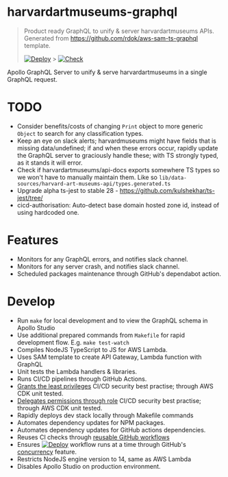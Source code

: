 # harvardartmuseums-graphql

> Product ready GraphQL to unify & server harvardartmuseums APIs. Generated from https://github.com/rdok/aws-sam-ts-graphql template.
>
> [![Deploy][badge_svg_deploy]][workflow_link_deploy] > [![Check][badge_svg_check]][workflow_link_check]

Apollo GraphQL Server to unify & serve harvardartmuseums in a single GraphQL request.

# TODO

- Consider benefits/costs of changing `Print` object to more generic `Object` to search for any classification types.
- Keep an eye on slack alerts; harvardmuseums might have fields that is missing data/undefined; if and when these errors occur, rapidly update the GraphQL server to graciously handle these; with TS strongly typed, as it stands it will error.
- Check if harvardartmuseums/api-docs exports somewhere TS types so we won't have to manually maintain them. Like so `lib/data-sources/harvard-art-museums-api/types.generated.ts`
- Upgrade alpha ts-jest to stable 28 - https://github.com/kulshekhar/ts-jest/tree/
- cicd-authorisation: Auto-detect base domain hosted zone id, instead of using hardcoded one.

# Features

- Monitors for any GraphQL errors, and notifies slack channel.
- Monitors for any server crash, and notifies slack channel.
- Scheduled packages maintenance through GitHub's dependabot action.

# Develop

- Run `make` for local development and to view the GraphQL schema in Apollo Studio
- Use additional prepared commands from `Makefile` for rapid development flow. E.g. `make test-watch`
- Compiles NodeJS TypeScript to JS for AWS Lambda.
- Uses SAM template to create API Gateway, Lambda function with GraphQL
- Unit tests the Lambda handlers & libraries.
- Runs CI/CD pipelines through GitHub Actions.
- [Grants the least privileges](https://docs.aws.amazon.com/IAM/latest/UserGuide/best-practices.html#grant-least-privilege) CI/CD security best practise; through AWS CDK unit tested.
- [Delegates permissions through role](https://docs.aws.amazon.com/IAM/latest/UserGuide/best-practices.html#delegate-using-roles) CI/CD security best practise; through AWS CDK unit tested.
- Rapidly deploys dev stack locally through Makefile commands
- Automates dependency updates for NPM packages.
- Automates dependency updates for GitHub actions dependencies.
- Reuses CI checks through [reusable GitHub workflows](https://docs.github.com/en/actions/learn-github-actions/reusing-workflows)
- Ensures [![Deploy][badge_svg_deploy]][workflow_link_deploy] workflow runs at a time through GitHub's [concurrency](https://docs.github.com/en/actions/learn-github-actions/workflow-syntax-for-github-actions#concurrency) feature.
- Restricts NodeJS engine version to 14, same as AWS Lambda
- Disables Apollo Studio on production environment.

[use_this_template]: https://github.com/rdok/harvardartmuseums-graphql/generate
[badge_svg_deploy]: https://github.com/rdok/harvardartmuseums-graphql/actions/workflows/deploy.yml/badge.svg?branch=main
[badge_svg_check]: https://github.com/rdok/harvardartmuseums-graphql/actions/workflows/check.yml/badge.svg
[workflow_link_deploy]: https://github.com/rdok/harvardartmuseums-graphql/actions/workflows/deploy.yml
[workflow_link_check]: https://github.com/rdok/harvardartmuseums-graphql/actions/workflows/check.yml
